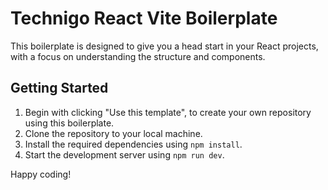 # Technigo React Vite Boilerplate
This boilerplate is designed to give you a head start in your React projects, with a focus on understanding the structure and components.

## Getting Started

1. Begin with clicking "Use this template", to create your own repository using this boilerplate.
2. Clone the repository to your local machine.
3. Install the required dependencies using `npm install`.
4. Start the development server using `npm run dev`.

Happy coding!